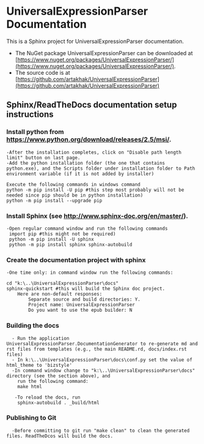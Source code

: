 # UniversalExpressionParser Documentation

This is a Sphinx project for UniversalExpressionParser documentation.
* The NuGet package UniversalExpressionParser can be downloaded at [https://www.nuget.org/packages/UniversalExpressionParser/](https://www.nuget.org/packages/UniversalExpressionParser/).
* The source code is at [https://github.com/artakhak/UniversalExpressionParser](https://github.com/artakhak/UniversalExpressionParser)

## Sphinx/ReadTheDocs documentation setup instructions

### Install python from https://www.python.org/download/releases/2.5/msi/.
    -After the installation completes, click on "Disable path length limit" button on last page.
	-Add the python installation folder (the one that contains python.exe), and the Scripts folder under installation folder to Path environment variable (if it is not added by installer)
    
    Execute the following commands in windows command
    python -m pip install -U pip #this step most probably will not be needed since pip should be in python installation)
    python -m pip install --upgrade pip
  
### Install Sphinx  (see http://www.sphinx-doc.org/en/master/).
    -Open regular command window and run the following commands
     import pip #this might not be required)
     python -m pip install -U sphinx
     python -m pip install sphinx sphinx-autobuild

### Create the documentation project with sphinx
    -One time only: in command window run the following commands:
    
    cd "k:\..\UniversalExpressionParser\docs" 
    sphinx-quickstart #this will build the Sphinx doc project. 
        Here are non-default responses:
            Separate source and build directories: Y.
            Project name: UniversalExpressionParser
            Do you want to use the epub builder: N
### Building the docs

      - Run the application UniversalExpressionParser.DocumentationGenerator to re-generate md and rst files from templates (e.g., the main README.rd, docs/index.rst files)
      - In k:\..\UniversalExpressionParser\docs\conf.py set the value of html_theme to 'bizstyle'
      -In command window change to "k:\..\UniversalExpressionParser\docs" directory (see the section above), and
        run the following command:
        make html
       
       -To reload the docs, run 
        sphinx-autobuild . _build/html
        
### Publishing to Git
      -Before committing to git run "make clean" to clean the generated files. ReadTheDcos will build the docs.